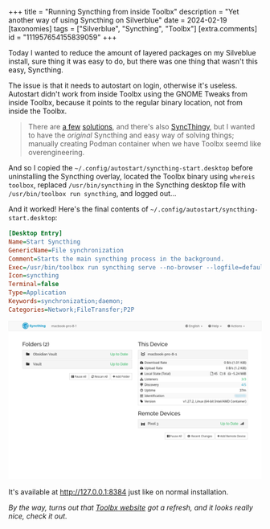 +++
title = "Running Syncthing from inside Toolbx"
description = "Yet another way of using Syncthing on Silverblue"
date = 2024-02-19
[taxonomies]
tags = ["Silverblue", "Syncthing", "Toolbx"]
[extra.comments]
id = "111957654155839059"
+++

Today I wanted to reduce the amount of layered packages on my Silveblue install, sure thing it was easy to do, but there was one thing that wasn't this easy, Syncthing.

The issue is that it needs to autostart on login, otherwise it's useless. Autostart didn't work from inside Toolbx using the GNOME Tweaks from inside Toolbx, because it points to the regular binary location, not from inside the Toolbx.

> There are [a few](https://www.qualityology.com/tech/syncthing-in-toolbox-on-fedora-silverblue-with-systemd/) [solutions](https://mmarco94.github.io/linux-guides/immutable-os/syncthing), and there's also [SyncThingy](https://github.com/zocker-160/SyncThingy), but I wanted to have the *original* Syncthing and easy way of solving things; manually creating Podman container when we have Toolbx seemd like overengineering.

And so I copied the `~/.config/autostart/syncthing-start.desktop` before uninstalling the Syncthing overlay, located the Toolbx binary using `whereis toolbox`, replaced `/usr/bin/syncthing` in the Syncthing desktop file with `/usr/bin/toolbox run syncthing`, and logged out...

And it worked! Here's the final contents of `~/.config/autostart/syncthing-start.desktop`:

```ini
[Desktop Entry]
Name=Start Syncthing
GenericName=File synchronization
Comment=Starts the main syncthing process in the background.
Exec=/usr/bin/toolbox run syncthing serve --no-browser --logfile=default
Icon=syncthing
Terminal=false
Type=Application
Keywords=synchronization;daemon;
Categories=Network;FileTransfer;P2P
```

![Syncthing web UI](syncthing-web-ui.png)

It's available at <http://127.0.0.1:8384> just like on normal installation.

*By the way, turns out that [Toolbx website](https://containertoolbx.org) got a refresh, and it looks really nice, check it out.*
